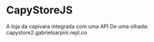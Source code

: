 # CapyStoreJS
A loja da capivara integrada com uma API
De uma olhada: capystore2.gabrielsarpini.repl.co
